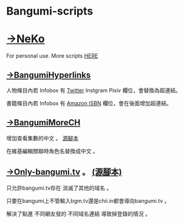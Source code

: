 # Bangumi-scripts

# [→NeKo](https://bgm.tv/user/jimlee0824)
For personal use.
More scripts [HERE](https://github.com/bangumi/scripts)
## [→BangumiHyperlinks](https://github.com/NeKoOuO/bangumiscripts/raw/main/BangumiHyperlinks.user.js)
人物條目內若 Infobox 有 [Twitter](https://github.com/bangumi/scripts/blob/master/binota/bangumi-twitter-link.user.js) Instgram Pixiv 欄位，會替換為超連結。

書籍條目內若 Infobox 有 [Amazon ISBN](https://github.com/bangumi/scripts/blob/master/binota/bangumi-isbn-amazon-link.user.js) 欄位，會在後面增加超連結。
## [→BangumiMoreCH](https://github.com/NeKoOuO/bangumiscripts/raw/main/BangumiMoreCH.user.js)
增加查看集數的中文 。  [源腳本](https://github.com/bangumi/scripts/blob/master/binota/bangumi-episode-chinese.user.js)

在維基編輯關聯時角色名替換成中文 。  []()
## [→Only-bangumi.tv](https://github.com/NeKoOuO/bangumiscripts/raw/main/Only-bangumi.tv.user.js) 。  [(源腳本)](https://github.com/bangumi/scripts/blob/master/binota/bangumi-links-domain-fixer.user.js)
只允許bangumi.tv存在 消滅了其他的域名 。  

只要在bangumi上不管輸入bgm.tv還是chii.in都會導向bangumi.tv 。  

解決了點進 不同網友發的 不同域名連結 導致掉登錄的情況 。  
